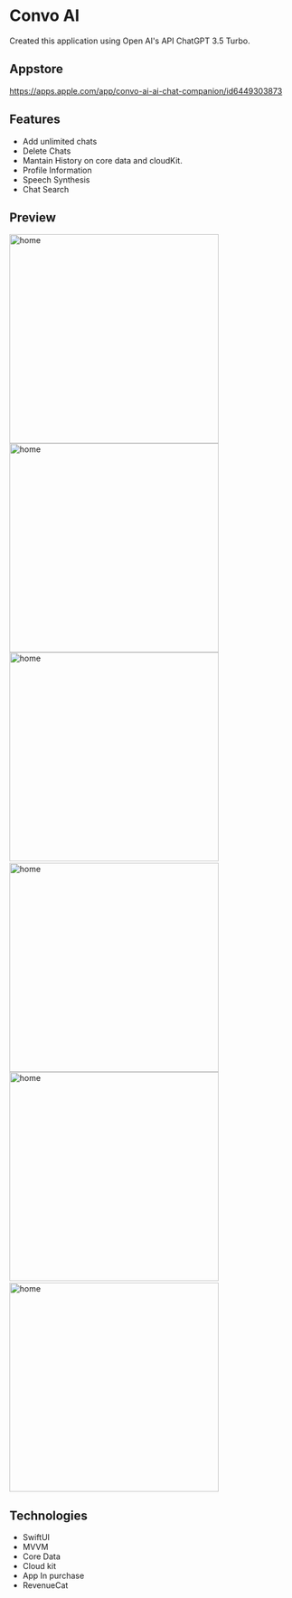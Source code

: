 # Convo AI
Created this application using Open AI's API ChatGPT 3.5 Turbo.

## Appstore
https://apps.apple.com/app/convo-ai-ai-chat-companion/id6449303873

## Features
- Add unlimited chats
- Delete Chats
- Mantain History on core data and cloudKit.
- Profile Information
- Speech Synthesis 
- Chat Search

## Preview

<img src="https://github.com/rxalimurad/Convo-AI/blob/main/ss/1.png" width="370" title="home">
<img src="https://github.com/rxalimurad/Convo-AI/blob/main/ss/2.png" width="370" title="home">
<img src="https://github.com/rxalimurad/Convo-AI/blob/main/ss/3.png" width="370" title="home">&nbsp;&nbsp;&nbsp;&nbsp;&nbsp;
<img src="https://github.com/rxalimurad/Convo-AI/blob/main/ss/4.png" width="370" title="home">
<img src="https://github.com/rxalimurad/Convo-AI/blob/main/ss/5.png" width="370" title="home">&nbsp;&nbsp;&nbsp;&nbsp;&nbsp;
<img src="https://github.com/rxalimurad/Convo-AI/blob/main/ss/6.png" width="370" title="home">


## Technologies
- SwiftUI
- MVVM
- Core Data
- Cloud kit
- App In purchase
- RevenueCat
